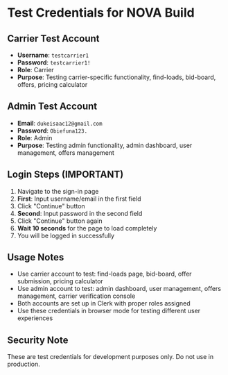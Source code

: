 # Test Credentials for NOVA Build

## Carrier Test Account
- **Username**: `testcarrier1`
- **Password**: `testcarrier1!`
- **Role**: Carrier
- **Purpose**: Testing carrier-specific functionality, find-loads, bid-board, offers, pricing calculator

## Admin Test Account
- **Email**: `dukeisaac12@gmail.com`
- **Password**: `Obiefuna123.`
- **Role**: Admin
- **Purpose**: Testing admin functionality, admin dashboard, user management, offers management

## Login Steps (IMPORTANT)
1. Navigate to the sign-in page
2. **First**: Input username/email in the first field
3. Click "Continue" button
4. **Second**: Input password in the second field  
5. Click "Continue" button again
6. **Wait 10 seconds** for the page to load completely
7. You will be logged in successfully

## Usage Notes
- Use carrier account to test: find-loads page, bid-board, offer submission, pricing calculator
- Use admin account to test: admin dashboard, user management, offers management, carrier verification console
- Both accounts are set up in Clerk with proper roles assigned
- Use these credentials in browser mode for testing different user experiences

## Security Note
These are test credentials for development purposes only. Do not use in production.
